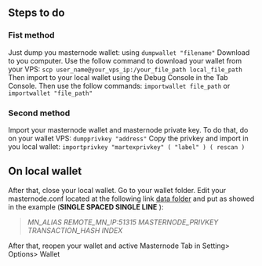 ## Steps to do
### Fist method
Just dump you masternode wallet: using `dumpwallet "filename"`
Download to you computer.
Use the follow command to download your wallet from your VPS:
`scp user_name@your_vps_ip:/your_file_path local_file_path`
Then import to your local wallet using the Debug Console in the Tab Console.
Then use the follow commands: `importwallet file_path` or `importwallet "file_path"`
### Second method
Import your masternode wallet and masternode private key.
To do that, do on your wallet VPS: `dumpprivkey "address"`
Copy the privkey and import in you local wallet: `importprivkey "martexprivkey" ( "label" ) ( rescan )`
## On local wallet
After that, close your local wallet.
Go to your wallet folder.
Edit your masternode.conf located at the following link [data folder](https://github.com/MarteXcoin-documentation/Documentation/blob/master/commands/cmd-rpc.rst#arguments-and-commands) and put as showed in the example (**SINGLE SPACED SINGLE LINE** ):
>*MN_ALIAS REMOTE_MN_IP:51315 MASTERNODE_PRIVKEY TRANSACTION_HASH INDEX*

After that, reopen your wallet and active Masternode Tab in Setting> Options> Wallet

